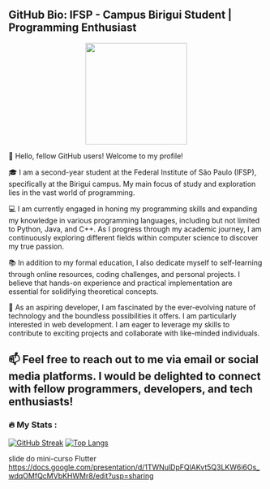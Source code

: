 ## GitHub Bio: IFSP - Campus Birigui Student | Programming Enthusiast

<div id="header" align="center">
  <img src="https://media.giphy.com/media/M9gbBd9nbDrOTu1Mqx/giphy.gif" width="200"/>
</div>

👋 Hello, fellow GitHub users! Welcome to my profile! 

🎓 I am a second-year student at the Federal Institute of São Paulo (IFSP), specifically at the Birigui campus. My main focus of study and exploration lies in the vast world of programming.

💻 I am currently engaged in honing my programming skills and expanding my knowledge in various programming languages, including but not limited to Python, Java, and C++. As I progress through my academic journey, I am continuously exploring different fields within computer science to discover my true passion.

📚 In addition to my formal education, I also dedicate myself to self-learning through online resources, coding challenges, and personal projects. I believe that hands-on experience and practical implementation are essential for solidifying theoretical concepts.

🌱 As an aspiring developer, I am fascinated by the ever-evolving nature of technology and the boundless possibilities it offers. I am particularly interested in web development. I am eager to leverage my skills to contribute to exciting projects and collaborate with like-minded individuals.

📫 Feel free to reach out to me via email or social media platforms. I would be delighted to connect with fellow programmers, developers, and tech enthusiasts!
---

### :fire: My Stats :
[![GitHub Streak](http://github-readme-streak-stats.herokuapp.com?user=Anthonyysilv&theme=dracula&hide_border=true&date_format=j%20M%5B%20Y%5D&exclude_days=Sun%2CSat)](https://git.io/streak-stats)
[![Top Langs](https://github-readme-stats.vercel.app/api/top-langs/?username=Anthonyysilv&layout=compact&theme=dracula)](https://github.com/anuraghazra/github-readme-stats)

 slide do mini-curso Flutter
https://docs.google.com/presentation/d/1TWNulDpFQlAKvt5Q3LKW6i6Os_wdqOMfQcMVbKHWMr8/edit?usp=sharing
